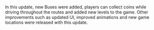 In this update, new Buses were added, players can collect coins while driving throughout the routes and added new levels to the game. Other improvements such as updated UI, improved animations and new game locations were released with this update.
